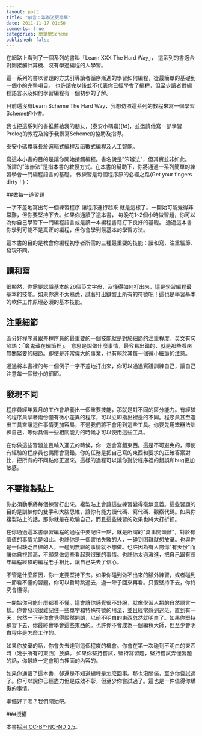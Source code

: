 ```yaml
---
layout: post
title: "前言：笨辦法更簡單"
date: 2011-11-17 01:50
comments: true
categories: 簡單學Scheme
published: false
---
```


在網路上看到了一個系列的書叫「Learn XXX The Hard Way」，
這系列的書適合對剛接觸計算機、沒有學過編程的人學習。

這一系列的書以習題的方式引導讀者循序漸進的學習如何編程，從最簡單的基礎到一個小的完整項目。
也許讀完以後並不代表你已經學會了編程，但至少讀者對編程語言以及如何學習編程有一個初步的了解。

目前還沒有Learn Scheme The Hard Way，我想仿照這系列的教程來寫一個學習Scheme的小書。

<!--more-->

我也把這系列的書推薦給我的朋友，[泰安小碼農][fd]，並邀請他寫一部學習Prolog的教程及給予我撰寫Scheme的協助及指導。

泰安小碼農專長於邏輯式編程及函數式編程及人工智能。

寫這本小書的目的是讓你開始接觸編程。書名說是"笨辦法"，但其實並非如此。
所謂的"笨辦法"是指本書的教授方式。在本書的幫助下，你將通過一系列簡單的練習學會一門編程語言的基礎。
做練習是每個程序原的必經之路(Get your fingers dirty！)：
    
##做每一道習題

一字不差地寫出每一個練習程序
讓程序運行起來
就是這樣了。一開始可能覺得非常難，但你要堅持下去。如果你通讀了這本書，
每晚花1~2個小時做習題，你可以為你自己學習下一門編程語言或是讀一本編程書籍打下良好的基礎。
通過這本書你學到可能不是真正的編程，但你會學到最基本的學習方法。

這本書的目的是教會你編程初學者所需的三種最重要的技能：讀和寫、注重細節、發現不同。
    
## 讀和寫

很顯然，你需要認識基本的26個英文字母，及懂得如何打出來，這是學習編程最基本的技能。如果你還不太熟悉，試著打出鍵盤上所有的符號吧！這也是學習基本的軟件工作原理必須的基本技能。
    
## 注重細節

區分好程序員跟差程序員的最重要的一個技能就是對於細節的注重程度。英文有句諺語：「魔鬼藏在細節裡」。
意思是說做什麼事情，最容易出錯的，就是那些看來無關緊要的細節。即使是非常偉大的事業，也有賴於其每一個微小細節的注意。

通過將本書裡的每一個例子一字不差地打出來，你可以通過實踐訓練自己，讓自己注意每一個微小的細節。
     
## 發現不同

程序員經年累月的工作會培養出一個重要技能，那就是對不同的區分能力。有經驗的程序員拿著兩份僅有微小差異的程序，可以立即指出裡邊的不同。程序員甚至造出工具來讓這件事情更加容易，不過我們將不會用到這些工具。你要先用笨辦法訓練自己，等你具備一些相關能力的時候才可以使用這些工具。

在你做這些習題並且輸入進去的時候，你一定會寫錯東西。這是不可避免的，即使有經驗的程序員也偶爾會寫錯。你的任務是把自己寫的東西和要求的正確答案對比，把所有的不同點修正過來。這樣的過程可以讓你對於程序裡的錯誤和bug更加敏感。
    
## 不要複製貼上

你必須動手將每個練習打出來。複製貼上會讓這些練習變得毫無意義。這些習題的目的是訓練你的雙手和大腦思維，讓你有能力讀代碼、寫代碼、觀察代碼。如果你複製貼上的話，那你就是在欺騙自己，而且這些練習的效果也將大打折扣。

在你通過這本書學習編程的過程中要記住一點，就是所謂的"萬事開頭難"，對於有價值的事情尤是如此。也許你是一個害怕失敗的人，一碰到困難就想放棄。也與你是一個缺乏自律的人，一碰到無聊的事情就不想做。也許因為有人誇你"有天份"而讓你自視甚高，不願意做這些看起來很笨的事情。也許你太過激進，把自己跟有長年編程經驗的編程老手相比，讓自己失去了信心。

不管是什麼原因，你一定要堅持下去。如果你碰到做不出來的額外練習，或者碰到一節看不懂的習題，你可以暫時跳過去，過一陣子回來再看。只要堅持下去，你終究會懂得。

一開始你可能什麼都看不懂。這會讓你感覺很不舒服，就像學習人類的自然語言一樣。你會發現很難記住一些單字和特殊符號的用法，並且經常感到迷茫，直到有一天，忽然一下子你會覺得豁然開朗，以前不明白的東西忽然就明白了。如果你堅持練習下去，你最終會學會這些東西的。也許你不會成為一個編程大師，但至少會明白程序是怎麼工作的。

如果你放棄的話，你會失去達到這個程度的機會。你會在第一次碰到不明白的東西時（幾乎所有的東西）放棄。
如果你堅持嘗試，堅持寫習題，堅持嘗試弄懂習題的話，你最終一定會明白裡面的內容的。

如果你通讀了這本書，卻還是不知道編程是怎麼回事。那也沒關係，至少你嘗試過了。你可以說你已經盡力但是成效不彰，但至少你嘗試過了。這也是一件值得你驕傲的事情。

準備好了嗎？我們開始吧。
    
###授權

本書[採用 CC-BY-NC-ND 2.5][CC]。

[CC]: http://creativecommons.org/licenses/by-nc-nd/2.5/tw/

